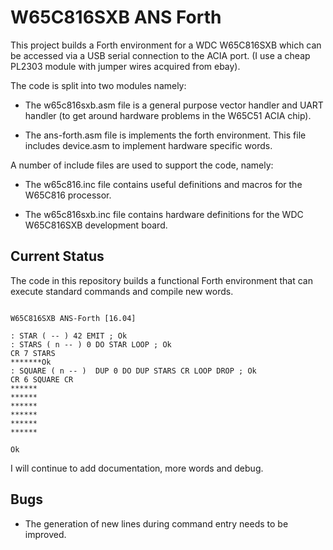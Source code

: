 # W65C816SXB ANS Forth

This project builds a Forth environment for a WDC W65C816SXB which can be
accessed via a USB serial connection to the ACIA port. (I use a cheap PL2303
module with jumper wires acquired from ebay).

The code is split into two modules namely:

- The w65c816sxb.asm file is a general purpose vector handler and UART
  handler (to get around hardware problems in the W65C51 ACIA chip).

- The ans-forth.asm file is implements the forth environment. This file includes
  device.asm to implement hardware specific words.

A number of include files are used to support the code, namely:

- The w65c816.inc file contains useful definitions and macros for the W65C816
  processor.
  
- The w65c816sxb.inc file contains hardware definitions for the WDC W65C816SXB
  development board.

## Current Status

The code in this repository builds a functional Forth environment that can
execute standard commands and compile new words.

```

W65C816SXB ANS-Forth [16.04]

: STAR ( -- ) 42 EMIT ; Ok
: STARS ( n -- ) 0 DO STAR LOOP ; Ok
CR 7 STARS
*******Ok
: SQUARE ( n -- )  DUP 0 DO DUP STARS CR LOOP DROP ; Ok
CR 6 SQUARE CR
******
******
******
******
******
******

Ok
```

I will continue to add documentation, more words and debug.

## Bugs

- The generation of new lines during command entry needs to be improved.
